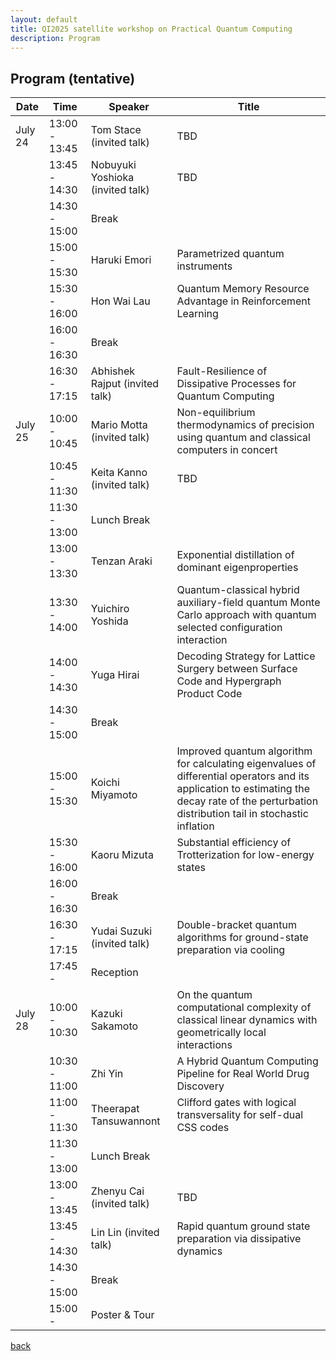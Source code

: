 ```yaml
---
layout: default
title: QI2025 satellite workshop on Practical Quantum Computing
description: Program
---
```


## Program (tentative)

| Date     | Time          | Speaker                          | Title                                                                                          |
|----------|---------------|----------------------------------|------------------------------------------------------------------------------------------------|
| July 24  | 13:00 - 13:45 | Tom Stace (invited talk)         | TBD                                                                                            |
|          | 13:45 - 14:30 | Nobuyuki Yoshioka (invited talk) | TBD                                                                                            |
|          | 14:30 - 15:00 | Break                            |                                                                                                |
|          | 15:00 - 15:30 | Haruki Emori                     | Parametrized quantum instruments                                                               |
|          | 15:30 - 16:00 | Hon Wai Lau                      | Quantum Memory Resource Advantage in Reinforcement Learning                                    |
|          | 16:00 - 16:30 | Break                            |                                                                                                |
|          | 16:30 - 17:15 | Abhishek Rajput (invited talk)   | Fault-Resilience of Dissipative Processes for Quantum Computing                                |
| July 25  | 10:00 - 10:45 | Mario Motta (invited talk)       | Non-equilibrium thermodynamics of precision using quantum and classical computers in concert |
|          | 10:45 - 11:30 | Keita Kanno (invited talk)       | TBD                                                                                            |
|          | 11:30 - 13:00 | Lunch Break                      |                                                                                                |
|          | 13:00 - 13:30 | Tenzan Araki                     | Exponential distillation of dominant eigenproperties                                           |
|          | 13:30 - 14:00 | Yuichiro Yoshida                 | Quantum-classical hybrid auxiliary-field quantum Monte Carlo approach with quantum selected configuration interaction |
|          | 14:00 - 14:30 | Yuga Hirai                       | Decoding Strategy for Lattice Surgery between Surface Code and Hypergraph Product Code         |
|          | 14:30 - 15:00 | Break                            |                                                                                                |
|          | 15:00 - 15:30 | Koichi Miyamoto                  | Improved quantum algorithm for calculating eigenvalues of differential operators and its application to estimating the decay rate of the perturbation distribution tail in stochastic inflation |
|          | 15:30 - 16:00 | Kaoru Mizuta                     | Substantial efficiency of Trotterization for low-energy states                                 |
|          | 16:00 - 16:30 | Break                            |                                                                                                |
|          | 16:30 - 17:15 | Yudai Suzuki (invited talk)      | Double-bracket quantum algorithms for ground-state preparation via cooling                     |
|          | 17:45 -       | Reception                        |                                                                                                |
| July 28  | 10:00 - 10:30 | Kazuki Sakamoto                  | On the quantum computational complexity of classical linear dynamics with geometrically local interactions |
|          | 10:30 - 11:00 | Zhi Yin                          | A Hybrid Quantum Computing Pipeline for Real World Drug Discovery                              |
|          | 11:00 - 11:30 | Theerapat Tansuwannont           | Clifford gates with logical transversality for self-dual CSS codes                             |
|          | 11:30 - 13:00 | Lunch Break                      |                                                                                                |
|          | 13:00 - 13:45 | Zhenyu Cai (invited talk)        | TBD                                                                                            |
|          | 13:45 - 14:30 | Lin Lin (invited talk)           | Rapid quantum ground state preparation via dissipative dynamics                                |
|          | 14:30 - 15:00 | Break                            |                                                                                                |
|          | 15:00 -       | Poster & Tour                    |                                                                                                |

[back](./)
